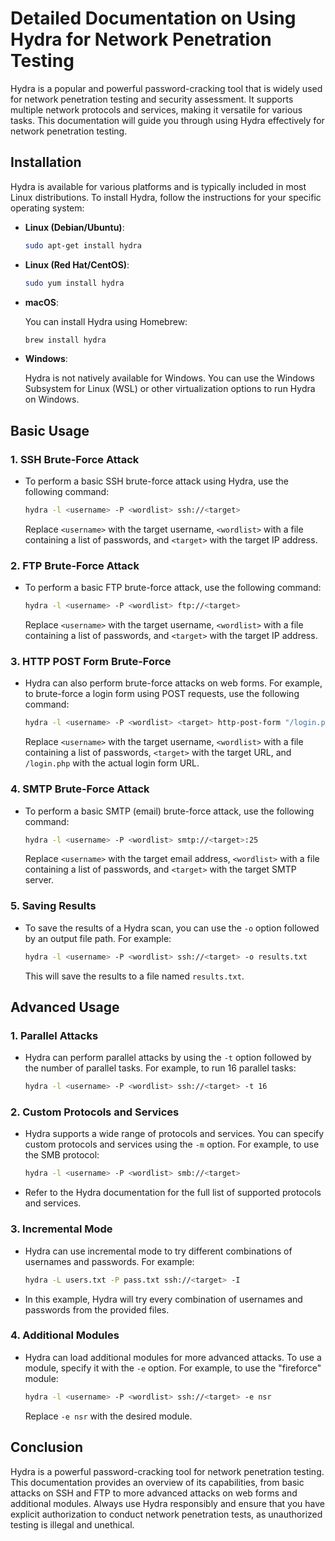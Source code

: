 # Detailed Documentation on Using Hydra for Network Penetration Testing

Hydra is a popular and powerful password-cracking tool that is widely used for network penetration testing and security assessment. It supports multiple network protocols and services, making it versatile for various tasks. This documentation will guide you through using Hydra effectively for network penetration testing.

## Installation

Hydra is available for various platforms and is typically included in most Linux distributions. To install Hydra, follow the instructions for your specific operating system:

- **Linux (Debian/Ubuntu)**:
  
  ```bash
  sudo apt-get install hydra
  ```

- **Linux (Red Hat/CentOS)**:

  ```bash
  sudo yum install hydra
  ```

- **macOS**:
  
  You can install Hydra using Homebrew:

  ```bash
  brew install hydra
  ```

- **Windows**:

  Hydra is not natively available for Windows. You can use the Windows Subsystem for Linux (WSL) or other virtualization options to run Hydra on Windows.

## Basic Usage

### 1. SSH Brute-Force Attack

- To perform a basic SSH brute-force attack using Hydra, use the following command:

  ```bash
  hydra -l <username> -P <wordlist> ssh://<target>
  ```

  Replace `<username>` with the target username, `<wordlist>` with a file containing a list of passwords, and `<target>` with the target IP address.

### 2. FTP Brute-Force Attack

- To perform a basic FTP brute-force attack, use the following command:

  ```bash
  hydra -l <username> -P <wordlist> ftp://<target>
  ```

  Replace `<username>` with the target username, `<wordlist>` with a file containing a list of passwords, and `<target>` with the target IP address.

### 3. HTTP POST Form Brute-Force

- Hydra can also perform brute-force attacks on web forms. For example, to brute-force a login form using POST requests, use the following command:

  ```bash
  hydra -l <username> -P <wordlist> <target> http-post-form "/login.php:username=^USER^&password=^PASS^:Invalid username" -V
  ```

  Replace `<username>` with the target username, `<wordlist>` with a file containing a list of passwords, `<target>` with the target URL, and `/login.php` with the actual login form URL.

### 4. SMTP Brute-Force Attack

- To perform a basic SMTP (email) brute-force attack, use the following command:

  ```bash
  hydra -l <username> -P <wordlist> smtp://<target>:25
  ```

  Replace `<username>` with the target email address, `<wordlist>` with a file containing a list of passwords, and `<target>` with the target SMTP server.

### 5. Saving Results

- To save the results of a Hydra scan, you can use the `-o` option followed by an output file path. For example:

  ```bash
  hydra -l <username> -P <wordlist> ssh://<target> -o results.txt
  ```

  This will save the results to a file named `results.txt`.

## Advanced Usage

### 1. Parallel Attacks

- Hydra can perform parallel attacks by using the `-t` option followed by the number of parallel tasks. For example, to run 16 parallel tasks:

  ```bash
  hydra -l <username> -P <wordlist> ssh://<target> -t 16
  ```

### 2. Custom Protocols and Services

- Hydra supports a wide range of protocols and services. You can specify custom protocols and services using the `-m` option. For example, to use the SMB protocol:

  ```bash
  hydra -l <username> -P <wordlist> smb://<target>
  ```

- Refer to the Hydra documentation for the full list of supported protocols and services.

### 3. Incremental Mode

- Hydra can use incremental mode to try different combinations of usernames and passwords. For example:

  ```bash
  hydra -L users.txt -P pass.txt ssh://<target> -I
  ```

- In this example, Hydra will try every combination of usernames and passwords from the provided files.

### 4. Additional Modules

- Hydra can load additional modules for more advanced attacks. To use a module, specify it with the `-e` option. For example, to use the "fireforce" module:

  ```bash
  hydra -l <username> -P <wordlist> ssh://<target> -e nsr
  ```

  Replace `-e nsr` with the desired module.

## Conclusion

Hydra is a powerful password-cracking tool for network penetration testing. This documentation provides an overview of its capabilities, from basic attacks on SSH and FTP to more advanced attacks on web forms and additional modules. Always use Hydra responsibly and ensure that you have explicit authorization to conduct network penetration tests, as unauthorized testing is illegal and unethical.
